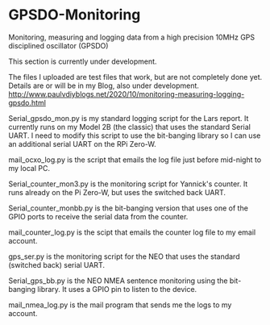 # GPSDO-Monitoring
Monitoring, measuring and logging data from a high precision 10MHz GPS disciplined oscillator (GPSDO)

This section is currently under development.

The files I uploaded are test files that work, but are not completely done yet. 
Details are or will be in my Blog, also under development.  http://www.paulvdiyblogs.net/2020/10/monitoring-measuring-logging-gpsdo.html


Serial_gpsdo_mon.py 
is my standard logging script for the Lars report. It currently runs on my Model 2B (the classic) that uses the standard Serial UART. I need to modify this script to use the bit-banging library so I can use an additional serial UART on the RPi Zero-W.

mail_ocxo_log.py 
is the script that emails the log file just before mid-night to my local PC.

Serial_counter_mon3.py 
is the monitoring script for Yannick's counter. It runs already on the Pi Zero-W, but uses the switched back UART.

Serial_counter_monbb.py 
is the bit-banging version that uses one of the GPIO ports to receive the serial data from the counter.

mail_counter_log.py 
is the scipt that emails the counter log file to my email account.

gps_ser.py 
is the monitoring script for the NEO that uses the standard (switched back) serial UART.

Serial_gps_bb.py 
is the NEO NMEA sentence monitoring using the bit-banging library. It uses a GPIO pin to listen to the device.

mail_nmea_log.py 
is the mail program that sends me the logs to my account.
